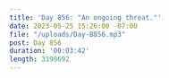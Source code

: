 ```yaml
---
title: 'Day 856: "An ongoing threat."'
date: 2023-05-25 15:26:00 -07:00
file: "/uploads/Day-B856.mp3"
post: Day 856
duration: '00:03:42'
length: 3190692
---
```


